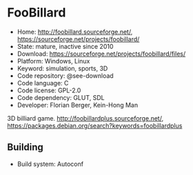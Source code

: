 # FooBillard

- Home: http://foobillard.sourceforge.net/, https://sourceforge.net/projects/foobillard/
- State: mature, inactive since 2010
- Download: https://sourceforge.net/projects/foobillard/files/
- Platform: Windows, Linux
- Keyword: simulation, sports, 3D
- Code repository: @see-download
- Code language: C
- Code license: GPL-2.0
- Code dependency: GLUT, SDL
- Developer: Florian Berger, Kein-Hong Man

3D billiard game.
http://foobillardplus.sourceforge.net/, https://packages.debian.org/search?keywords=foobillardplus

## Building

- Build system: Autoconf
